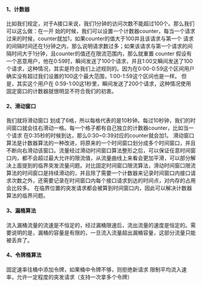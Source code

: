 #### 1、计数器
比如我们规定，对于A接口来说，我们1分钟的访问次数不能超过100个。那么我们可以这么做：在一开 始的时候，我们可以设置一个计数器counter，每当一个请求过来的时候，counter就加1，如果counter的值大于100并且该请求与第一个 请求的间隔时间还在1分钟之内，那么说明请求数过多；如果该请求与第一个请求的间隔时间大于1分钟，且counter的值还在限流范围内，那么就重置 counter
假设有一个恶意用户，他在0:59时，瞬间发送了100个请求，并且1:00又瞬间发送了100个请求，这种情况，其实是符合我们上述规则的。因为在0:00-0:59这个区间用户确实没有超过我们设置的100这个最大范围，1:00-1:59这个区间也是一样。
但是，其实这个用户在 0:59-1:00这1秒里，瞬间发送了200个请求，这种情况使用固定窗口的计数器就很明显不符合我们的初衷。

#### 2、滑动窗口
我们就将滑动窗口 划成了6格，所以每格代表的是10秒钟。每过10秒钟，我们的时间窗口就会往右滑动一格。每一个格子都有自己独立的计数器counter，比如当一个请求 在0:35秒的时候到达，那么0:30~0:39对应的counter就会加1。
滑动窗口算法是计数器算法的一种改进，将原来的一个时间窗口划分成多个时间窗口，并且不断向右滑动该窗口。流量经过滑动时间窗口算法整形之后，可以保证任意时间窗口内，都不会超过最大允许的限流值，从流量曲线上来看会更加平滑，可以部分解决上面提到的临界突发流量问题。对比固定时间窗口限流算法，滑动时间窗口限流算法的时间窗口是持续滑动的，并且除了需要一个计数器来记录时间窗口内接口请求次数之外，还需要记录在时间窗口内每个接口请求到达的时间点，对内存的占用会比较多。 在临界位置的突发请求都会被算到时间窗口内，因此可以解决计数器算法的临界问题。

#### 3、漏桶算法
流入漏桶流量的流速是不恒定的，经过漏桶限速后，流出流量的速度是恒定的。需要说明的是，漏桶的容量是有限的，一旦流入流量超出漏桶容量，这部分流量只能被丢弃了。

#### 4、令牌桶算法
固定速率往桶中添加令牌，如果桶中令牌不够，则拒绝新请求
限制平均流入速率，允许一定程度的突发请求（支持一次拿多个令牌）